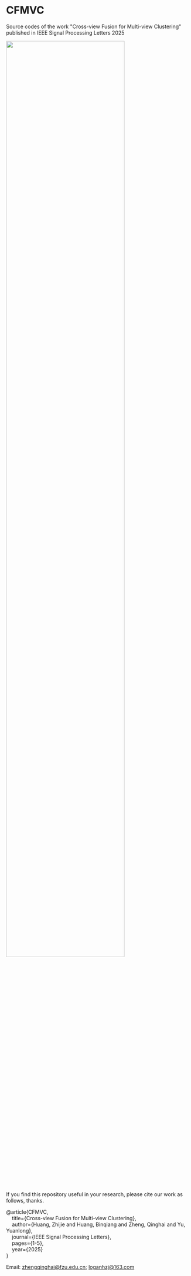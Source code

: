 # CFMVC
Source codes of the work "Cross-view Fusion for Multi-view Clustering" published in IEEE Signal Processing Letters 2025

<img src="./framework_fig.png" width="80%">

If you find this repository useful in your research, please cite our work as follows, thanks.

@article\{CFMVC,<br/>
      &nbsp;&nbsp;&nbsp;&nbsp;title=\{Cross-view Fusion for Multi-view Clustering\},<br/>
      &nbsp;&nbsp;&nbsp;&nbsp;author=\{Huang, Zhijie and Huang, Binqiang and Zheng, Qinghai and Yu, Yuanlong\},<br/>
      &nbsp;&nbsp;&nbsp;&nbsp;journal=\{IEEE Signal Processing Letters\},<br/>
      &nbsp;&nbsp;&nbsp;&nbsp;pages=\{1-5\},<br/>
      &nbsp;&nbsp;&nbsp;&nbsp;year=\{2025\}<br/>
\}<br/>

Email: zhengqinghai@fzu.edu.cn; loganhzj@163.com
